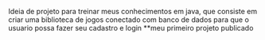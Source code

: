 Ideia de projeto para treinar meus conhecimentos em java, que consiste em criar uma biblioteca de jogos conectado com banco de dados para que o usuario possa fazer seu cadastro e login
**meu primeiro projeto publicado
